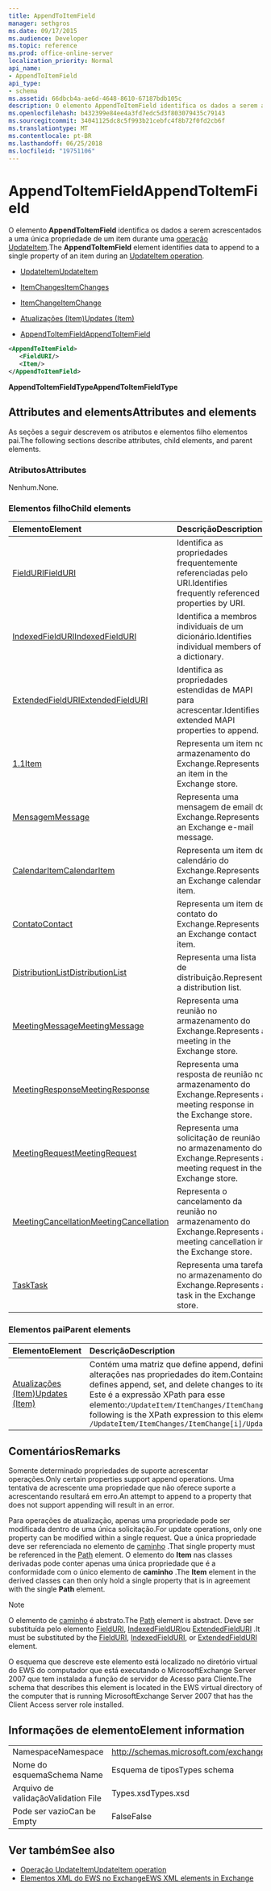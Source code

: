 ```yaml
---
title: AppendToItemField
manager: sethgros
ms.date: 09/17/2015
ms.audience: Developer
ms.topic: reference
ms.prod: office-online-server
localization_priority: Normal
api_name:
- AppendToItemField
api_type:
- schema
ms.assetid: 66dbcb4a-ae6d-4648-8610-67187bdb105c
description: O elemento AppendToItemField identifica os dados a serem acrescentados a uma única propriedade de um item durante uma operação UpdateItem.
ms.openlocfilehash: b432399e84ee4a3fd7edc5d3f803079435c79143
ms.sourcegitcommit: 34041125dc8c5f993b21cebfc4f8b72f0fd2cb6f
ms.translationtype: MT
ms.contentlocale: pt-BR
ms.lasthandoff: 06/25/2018
ms.locfileid: "19751106"
---
```

# <a name="appendtoitemfield"></a><span data-ttu-id="93594-103">AppendToItemField</span><span class="sxs-lookup"><span data-stu-id="93594-103">AppendToItemField</span></span>

<span data-ttu-id="93594-104">O elemento **AppendToItemField** identifica os dados a serem acrescentados a uma única propriedade de um item durante uma [operação UpdateItem](updateitem-operation.md).</span><span class="sxs-lookup"><span data-stu-id="93594-104">The **AppendToItemField** element identifies data to append to a single property of an item during an [UpdateItem operation](updateitem-operation.md).</span></span>
  
- [<span data-ttu-id="93594-105">UpdateItem</span><span class="sxs-lookup"><span data-stu-id="93594-105">UpdateItem</span></span>](updateitem.md)
  
- [<span data-ttu-id="93594-106">ItemChanges</span><span class="sxs-lookup"><span data-stu-id="93594-106">ItemChanges</span></span>](itemchanges.md)
  
- [<span data-ttu-id="93594-107">ItemChange</span><span class="sxs-lookup"><span data-stu-id="93594-107">ItemChange</span></span>](itemchange.md)
  
- [<span data-ttu-id="93594-108">Atualizações (Item)</span><span class="sxs-lookup"><span data-stu-id="93594-108">Updates (Item)</span></span>](updates-item.md)
  
- [<span data-ttu-id="93594-109">AppendToItemField</span><span class="sxs-lookup"><span data-stu-id="93594-109">AppendToItemField</span></span>](appendtoitemfield.md)
  
```xml
<AppendToItemField>
   <FieldURI/>
   <Item/>
</AppendToItemField>
```

 <span data-ttu-id="93594-110">**AppendToItemFieldType**</span><span class="sxs-lookup"><span data-stu-id="93594-110">**AppendToItemFieldType**</span></span>
## <a name="attributes-and-elements"></a><span data-ttu-id="93594-111">Attributes and elements</span><span class="sxs-lookup"><span data-stu-id="93594-111">Attributes and elements</span></span>

<span data-ttu-id="93594-112">As seções a seguir descrevem os atributos e elementos filho elementos pai.</span><span class="sxs-lookup"><span data-stu-id="93594-112">The following sections describe attributes, child elements, and parent elements.</span></span>
  
### <a name="attributes"></a><span data-ttu-id="93594-113">Atributos</span><span class="sxs-lookup"><span data-stu-id="93594-113">Attributes</span></span>

<span data-ttu-id="93594-114">Nenhum.</span><span class="sxs-lookup"><span data-stu-id="93594-114">None.</span></span>
  
### <a name="child-elements"></a><span data-ttu-id="93594-115">Elementos filho</span><span class="sxs-lookup"><span data-stu-id="93594-115">Child elements</span></span>

|<span data-ttu-id="93594-116">**Elemento**</span><span class="sxs-lookup"><span data-stu-id="93594-116">**Element**</span></span>|<span data-ttu-id="93594-117">**Descrição**</span><span class="sxs-lookup"><span data-stu-id="93594-117">**Description**</span></span>|
|:-----|:-----|
|[<span data-ttu-id="93594-118">FieldURI</span><span class="sxs-lookup"><span data-stu-id="93594-118">FieldURI</span></span>](fielduri.md) <br/> |<span data-ttu-id="93594-119">Identifica as propriedades frequentemente referenciadas pelo URI.</span><span class="sxs-lookup"><span data-stu-id="93594-119">Identifies frequently referenced properties by URI.</span></span>  <br/> |
|[<span data-ttu-id="93594-120">IndexedFieldURI</span><span class="sxs-lookup"><span data-stu-id="93594-120">IndexedFieldURI</span></span>](indexedfielduri.md) <br/> |<span data-ttu-id="93594-121">Identifica a membros individuais de um dicionário.</span><span class="sxs-lookup"><span data-stu-id="93594-121">Identifies individual members of a dictionary.</span></span>  <br/> |
|[<span data-ttu-id="93594-122">ExtendedFieldURI</span><span class="sxs-lookup"><span data-stu-id="93594-122">ExtendedFieldURI</span></span>](extendedfielduri.md) <br/> |<span data-ttu-id="93594-123">Identifica as propriedades estendidas de MAPI para acrescentar.</span><span class="sxs-lookup"><span data-stu-id="93594-123">Identifies extended MAPI properties to append.</span></span>  <br/> |
|[<span data-ttu-id="93594-124">1.1</span><span class="sxs-lookup"><span data-stu-id="93594-124">Item</span></span>](item.md) <br/> |<span data-ttu-id="93594-125">Representa um item no armazenamento do Exchange.</span><span class="sxs-lookup"><span data-stu-id="93594-125">Represents an item in the Exchange store.</span></span>  <br/> |
|[<span data-ttu-id="93594-126">Mensagem</span><span class="sxs-lookup"><span data-stu-id="93594-126">Message</span></span>](message-ex15websvcsotherref.md) <br/> |<span data-ttu-id="93594-127">Representa uma mensagem de email do Exchange.</span><span class="sxs-lookup"><span data-stu-id="93594-127">Represents an Exchange e-mail message.</span></span>  <br/> |
|[<span data-ttu-id="93594-128">CalendarItem</span><span class="sxs-lookup"><span data-stu-id="93594-128">CalendarItem</span></span>](calendaritem.md) <br/> |<span data-ttu-id="93594-129">Representa um item de calendário do Exchange.</span><span class="sxs-lookup"><span data-stu-id="93594-129">Represents an Exchange calendar item.</span></span>  <br/> |
|[<span data-ttu-id="93594-130">Contato</span><span class="sxs-lookup"><span data-stu-id="93594-130">Contact</span></span>](contact.md) <br/> |<span data-ttu-id="93594-131">Representa um item de contato do Exchange.</span><span class="sxs-lookup"><span data-stu-id="93594-131">Represents an Exchange contact item.</span></span>  <br/> |
|[<span data-ttu-id="93594-132">DistributionList</span><span class="sxs-lookup"><span data-stu-id="93594-132">DistributionList</span></span>](distributionlist.md) <br/> |<span data-ttu-id="93594-133">Representa uma lista de distribuição.</span><span class="sxs-lookup"><span data-stu-id="93594-133">Represents a distribution list.</span></span>  <br/> |
|[<span data-ttu-id="93594-134">MeetingMessage</span><span class="sxs-lookup"><span data-stu-id="93594-134">MeetingMessage</span></span>](meetingmessage.md) <br/> |<span data-ttu-id="93594-135">Representa uma reunião no armazenamento do Exchange.</span><span class="sxs-lookup"><span data-stu-id="93594-135">Represents a meeting in the Exchange store.</span></span>  <br/> |
|[<span data-ttu-id="93594-136">MeetingResponse</span><span class="sxs-lookup"><span data-stu-id="93594-136">MeetingResponse</span></span>](meetingresponse.md) <br/> |<span data-ttu-id="93594-137">Representa uma resposta de reunião no armazenamento do Exchange.</span><span class="sxs-lookup"><span data-stu-id="93594-137">Represents a meeting response in the Exchange store.</span></span>  <br/> |
|[<span data-ttu-id="93594-138">MeetingRequest</span><span class="sxs-lookup"><span data-stu-id="93594-138">MeetingRequest</span></span>](meetingrequest.md) <br/> |<span data-ttu-id="93594-139">Representa uma solicitação de reunião no armazenamento do Exchange.</span><span class="sxs-lookup"><span data-stu-id="93594-139">Represents a meeting request in the Exchange store.</span></span>  <br/> |
|[<span data-ttu-id="93594-140">MeetingCancellation</span><span class="sxs-lookup"><span data-stu-id="93594-140">MeetingCancellation</span></span>](meetingcancellation.md) <br/> |<span data-ttu-id="93594-141">Representa o cancelamento da reunião no armazenamento do Exchange.</span><span class="sxs-lookup"><span data-stu-id="93594-141">Represents a meeting cancellation in the Exchange store.</span></span>  <br/> |
|[<span data-ttu-id="93594-142">Task</span><span class="sxs-lookup"><span data-stu-id="93594-142">Task</span></span>](task.md) <br/> |<span data-ttu-id="93594-143">Representa uma tarefa no armazenamento do Exchange.</span><span class="sxs-lookup"><span data-stu-id="93594-143">Represents a task in the Exchange store.</span></span>  <br/> |
   
### <a name="parent-elements"></a><span data-ttu-id="93594-144">Elementos pai</span><span class="sxs-lookup"><span data-stu-id="93594-144">Parent elements</span></span>

|<span data-ttu-id="93594-145">**Elemento**</span><span class="sxs-lookup"><span data-stu-id="93594-145">**Element**</span></span>|<span data-ttu-id="93594-146">**Descrição**</span><span class="sxs-lookup"><span data-stu-id="93594-146">**Description**</span></span>|
|:-----|:-----|
|[<span data-ttu-id="93594-147">Atualizações (Item)</span><span class="sxs-lookup"><span data-stu-id="93594-147">Updates (Item)</span></span>](updates-item.md) <br/> |<span data-ttu-id="93594-148">Contém uma matriz que define append, definir e excluir as alterações nas propriedades do item.</span><span class="sxs-lookup"><span data-stu-id="93594-148">Contains an array that defines append, set, and delete changes to item properties.</span></span>  <br/> <span data-ttu-id="93594-149">Este é a expressão XPath para esse elemento:`/UpdateItem/ItemChanges/ItemChange[i]/Updates`</span><span class="sxs-lookup"><span data-stu-id="93594-149">The following is the XPath expression to this element:  `/UpdateItem/ItemChanges/ItemChange[i]/Updates`</span></span> <br/> |
   
## <a name="remarks"></a><span data-ttu-id="93594-150">Comentários</span><span class="sxs-lookup"><span data-stu-id="93594-150">Remarks</span></span>

<span data-ttu-id="93594-151">Somente determinado propriedades de suporte acrescentar operações.</span><span class="sxs-lookup"><span data-stu-id="93594-151">Only certain properties support append operations.</span></span> <span data-ttu-id="93594-152">Uma tentativa de acrescente uma propriedade que não oferece suporte a acrescentando resultará em erro.</span><span class="sxs-lookup"><span data-stu-id="93594-152">An attempt to append to a property that does not support appending will result in an error.</span></span>
  
<span data-ttu-id="93594-153">Para operações de atualização, apenas uma propriedade pode ser modificada dentro de uma única solicitação.</span><span class="sxs-lookup"><span data-stu-id="93594-153">For update operations, only one property can be modified within a single request.</span></span> <span data-ttu-id="93594-154">Que a única propriedade deve ser referenciada no elemento de [caminho](path.md) .</span><span class="sxs-lookup"><span data-stu-id="93594-154">That single property must be referenced in the [Path](path.md) element.</span></span> <span data-ttu-id="93594-155">O elemento do **Item** nas classes derivadas pode conter apenas uma única propriedade que é a conformidade com o único elemento de **caminho** .</span><span class="sxs-lookup"><span data-stu-id="93594-155">The **Item** element in the derived classes can then only hold a single property that is in agreement with the single **Path** element.</span></span> 
  
> [!NOTE]
> <span data-ttu-id="93594-156">O elemento de [caminho](path.md) é abstrato.</span><span class="sxs-lookup"><span data-stu-id="93594-156">The [Path](path.md) element is abstract.</span></span> <span data-ttu-id="93594-157">Deve ser substituída pelo elemento [FieldURI](fielduri.md), [IndexedFieldURI](indexedfielduri.md)ou [ExtendedFieldURI](extendedfielduri.md) .</span><span class="sxs-lookup"><span data-stu-id="93594-157">It must be substituted by the [FieldURI](fielduri.md), [IndexedFieldURI](indexedfielduri.md), or [ExtendedFieldURI](extendedfielduri.md) element.</span></span> 
  
<span data-ttu-id="93594-158">O esquema que descreve este elemento está localizado no diretório virtual do EWS do computador que está executando o MicrosoftExchange Server 2007 que tem instalada a função de servidor de Acesso para Cliente.</span><span class="sxs-lookup"><span data-stu-id="93594-158">The schema that describes this element is located in the EWS virtual directory of the computer that is running MicrosoftExchange Server 2007 that has the Client Access server role installed.</span></span>
  
## <a name="element-information"></a><span data-ttu-id="93594-159">Informações de elemento</span><span class="sxs-lookup"><span data-stu-id="93594-159">Element information</span></span>

|||
|:-----|:-----|
|<span data-ttu-id="93594-160">Namespace</span><span class="sxs-lookup"><span data-stu-id="93594-160">Namespace</span></span>  <br/> |http://schemas.microsoft.com/exchange/services/2006/types  <br/> |
|<span data-ttu-id="93594-161">Nome do esquema</span><span class="sxs-lookup"><span data-stu-id="93594-161">Schema Name</span></span>  <br/> |<span data-ttu-id="93594-162">Esquema de tipos</span><span class="sxs-lookup"><span data-stu-id="93594-162">Types schema</span></span>  <br/> |
|<span data-ttu-id="93594-163">Arquivo de validação</span><span class="sxs-lookup"><span data-stu-id="93594-163">Validation File</span></span>  <br/> |<span data-ttu-id="93594-164">Types.xsd</span><span class="sxs-lookup"><span data-stu-id="93594-164">Types.xsd</span></span>  <br/> |
|<span data-ttu-id="93594-165">Pode ser vazio</span><span class="sxs-lookup"><span data-stu-id="93594-165">Can be Empty</span></span>  <br/> |<span data-ttu-id="93594-166">False</span><span class="sxs-lookup"><span data-stu-id="93594-166">False</span></span>  <br/> |
   
## <a name="see-also"></a><span data-ttu-id="93594-167">Ver também</span><span class="sxs-lookup"><span data-stu-id="93594-167">See also</span></span>

- [<span data-ttu-id="93594-168">Operação UpdateItem</span><span class="sxs-lookup"><span data-stu-id="93594-168">UpdateItem operation</span></span>](updateitem-operation.md)
- [<span data-ttu-id="93594-169">Elementos XML do EWS no Exchange</span><span class="sxs-lookup"><span data-stu-id="93594-169">EWS XML elements in Exchange</span></span>](ews-xml-elements-in-exchange.md)

